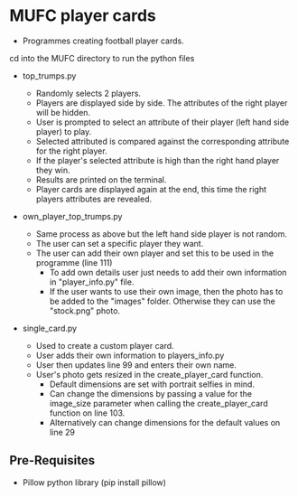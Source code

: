 # MUFC player cards
- Programmes creating football player cards.

cd into the MUFC directory to run the python files

- top_trumps.py
    - Randomly selects 2 players. 
    - Players are displayed side by side. The attributes of the right player will be hidden.
    - User is prompted to select an attribute of their player (left hand side player) to play.
    - Selected attributed is compared against the corresponding attribute for the right player.
    - If the player's selected attribute is high than the right hand player they win. 
    - Results are printed on the terminal.
    - Player cards are displayed again at the end, this time the right players attributes are revealed. 

- own_player_top_trumps.py
    - Same process as above but the left hand side player is not random. 
    - The user can set a specific player they want. 
    - The user can add their own player and set this to be used in the programme (line 111)
        - To add own details user just needs to add their own information in "player_info.py" file.
        - If the user wants to use their own image, then the photo has to be added to the "images" folder. Otherwise they can use the "stock.png" photo.

- single_card.py
    - Used to create a custom player card. 
    - User adds their own information to players_info.py
    - User then updates line 99 and enters their own name. 
    - User's photo gets resized in the create_player_card function. 
        - Default dimensions are set with portrait selfies in mind. 
        - Can change the dimensions by passing a value for the image_size parameter when calling the create_player_card function on line 103. 
        - Alternatively can change dimensions for the default values on line 29

## Pre-Requisites
- Pillow python library (pip install pillow)
